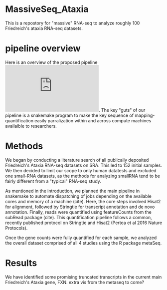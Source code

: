 # MassiveSeq_Ataxia

This is a repostory for "massive" RNA-seq to analyze roughly 100 Friedreich's ataxia RNA-seq datasets. 

# pipeline overview

Here is an overview of the proposed pipeline ![pipeline](https://github.com/NCBI-Hackathons/MassiveSeq/raw/master/MassiveSeq%20Flow%20Diagram%20v3.pdf). The key "guts" of our pipeline is a snakemake program to make the key sequence of mapping-quantification easily parralization within and across compute machines availaible to researchers.

# Methods

We began by conducting a literature search of all publically deposited Friedreich's Ataxia RNA-seq datasets on SRA. This led to 152 initial samples. We then decided to limit our scope to only human datatests and excluded one small-RNA datasets, as the methods for analyzing smallRNA tend to be fairly different from a "typical" RNA-seq study.

As mentioned in the introduction, we planned the main pipeline in snakemake to automate dispatching of jobs depending on the available cores and memory of a machine (cite). Here, the core steps involved Hisat2 for alignment, followed by Stringtie for transcript annotation and de novo annotation. Finally, reads were quantified using featureCounts from the subRead package (cite). This quantification pipeline follows a common, recently published protocol on Stringtie and Hisat2 (Pertea et al 2016 Nature Protocols).

Once the gene counts were fully quantified for each sample, we analyzed the overall dataset comprised of all 4 studies using the R package metaSeq.  


# Results

We have identified some promising truncated transcripts in the current main Friedreich's Ataxia gene, FXN. extra vis from the metaseq to come?
